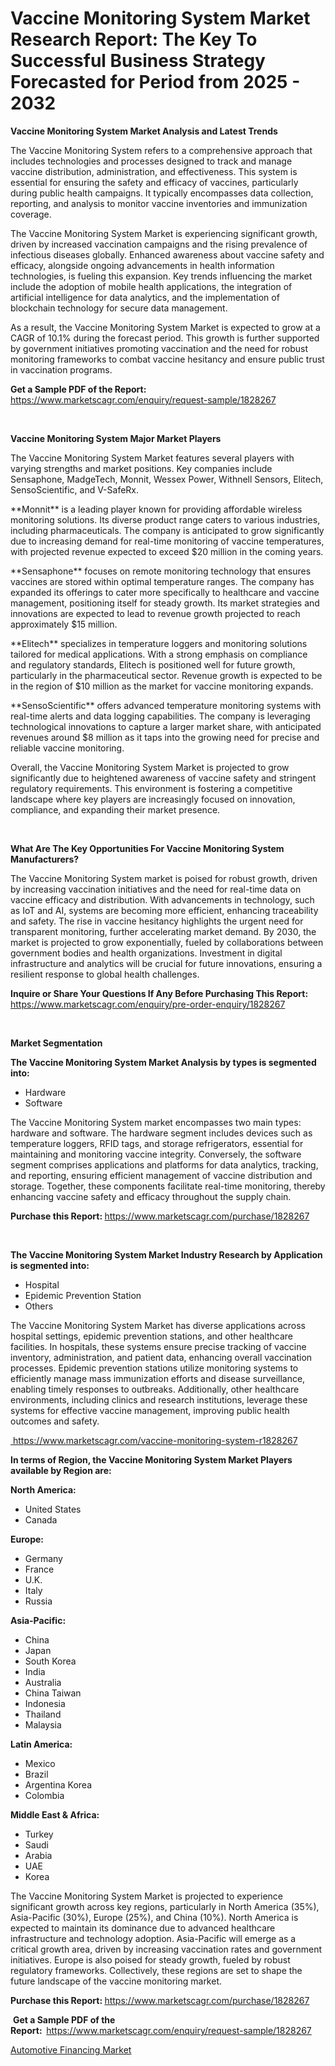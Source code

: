 <p><h1>Vaccine Monitoring System Market Research Report: The Key To Successful Business Strategy Forecasted for Period from 2025 - 2032</h1></p><p><strong>Vaccine Monitoring System Market Analysis and Latest Trends</strong></p>
<p><p>The Vaccine Monitoring System refers to a comprehensive approach that includes technologies and processes designed to track and manage vaccine distribution, administration, and effectiveness. This system is essential for ensuring the safety and efficacy of vaccines, particularly during public health campaigns. It typically encompasses data collection, reporting, and analysis to monitor vaccine inventories and immunization coverage.</p><p>The Vaccine Monitoring System Market is experiencing significant growth, driven by increased vaccination campaigns and the rising prevalence of infectious diseases globally. Enhanced awareness about vaccine safety and efficacy, alongside ongoing advancements in health information technologies, is fueling this expansion. Key trends influencing the market include the adoption of mobile health applications, the integration of artificial intelligence for data analytics, and the implementation of blockchain technology for secure data management.</p><p>As a result, the Vaccine Monitoring System Market is expected to grow at a CAGR of 10.1% during the forecast period. This growth is further supported by government initiatives promoting vaccination and the need for robust monitoring frameworks to combat vaccine hesitancy and ensure public trust in vaccination programs.</p></p>
<p><strong>Get a Sample PDF of the Report:&nbsp;</strong> <a href="https://www.marketscagr.com/enquiry/request-sample/1828267?utm_campaign=3127&utm_medium=2&utm_source=Github&utm_content=ia&utm_term=09032025&utm_id=vaccine-monitoring-system">https://www.marketscagr.com/enquiry/request-sample/1828267</a></p>
<p>&nbsp;</p>
<p><strong>Vaccine Monitoring System Major Market Players</strong></p>
<p><p>The Vaccine Monitoring System Market features several players with varying strengths and market positions. Key companies include Sensaphone, MadgeTech, Monnit, Wessex Power, Withnell Sensors, Elitech, SensoScientific, and V-SafeRx.</p><p>**Monnit** is a leading player known for providing affordable wireless monitoring solutions. Its diverse product range caters to various industries, including pharmaceuticals. The company is anticipated to grow significantly due to increasing demand for real-time monitoring of vaccine temperatures, with projected revenue expected to exceed $20 million in the coming years.</p><p>**Sensaphone** focuses on remote monitoring technology that ensures vaccines are stored within optimal temperature ranges. The company has expanded its offerings to cater more specifically to healthcare and vaccine management, positioning itself for steady growth. Its market strategies and innovations are expected to lead to revenue growth projected to reach approximately $15 million.</p><p>**Elitech** specializes in temperature loggers and monitoring solutions tailored for medical applications. With a strong emphasis on compliance and regulatory standards, Elitech is positioned well for future growth, particularly in the pharmaceutical sector. Revenue growth is expected to be in the region of $10 million as the market for vaccine monitoring expands.</p><p>**SensoScientific** offers advanced temperature monitoring systems with real-time alerts and data logging capabilities. The company is leveraging technological innovations to capture a larger market share, with anticipated revenues around $8 million as it taps into the growing need for precise and reliable vaccine monitoring.</p><p>Overall, the Vaccine Monitoring System Market is projected to grow significantly due to heightened awareness of vaccine safety and stringent regulatory requirements. This environment is fostering a competitive landscape where key players are increasingly focused on innovation, compliance, and expanding their market presence.</p></p>
<p>&nbsp;</p>
<p><strong>What Are The Key Opportunities For Vaccine Monitoring System Manufacturers?</strong></p>
<p><p>The Vaccine Monitoring System market is poised for robust growth, driven by increasing vaccination initiatives and the need for real-time data on vaccine efficacy and distribution. With advancements in technology, such as IoT and AI, systems are becoming more efficient, enhancing traceability and safety. The rise in vaccine hesitancy highlights the urgent need for transparent monitoring, further accelerating market demand. By 2030, the market is projected to grow exponentially, fueled by collaborations between government bodies and health organizations. Investment in digital infrastructure and analytics will be crucial for future innovations, ensuring a resilient response to global health challenges.</p></p>
<p><strong>Inquire or Share Your Questions If Any Before Purchasing This Report:</strong> <a href="https://www.marketscagr.com/enquiry/pre-order-enquiry/1828267?utm_campaign=3127&utm_medium=2&utm_source=Github&utm_content=ia&utm_term=09032025&utm_id=vaccine-monitoring-system">https://www.marketscagr.com/enquiry/pre-order-enquiry/1828267</a></p>
<p>&nbsp;</p>
<p><strong>Market Segmentation</strong></p>
<p><strong>The Vaccine Monitoring System Market Analysis by types is segmented into:</strong></p>
<p><ul><li>Hardware</li><li>Software</li></ul></p>
<p><p>The Vaccine Monitoring System market encompasses two main types: hardware and software. The hardware segment includes devices such as temperature loggers, RFID tags, and storage refrigerators, essential for maintaining and monitoring vaccine integrity. Conversely, the software segment comprises applications and platforms for data analytics, tracking, and reporting, ensuring efficient management of vaccine distribution and storage. Together, these components facilitate real-time monitoring, thereby enhancing vaccine safety and efficacy throughout the supply chain.</p></p>
<p><strong>Purchase this Report:&nbsp;</strong><a href="https://www.marketscagr.com/purchase/1828267?utm_campaign=3127&utm_medium=2&utm_source=Github&utm_content=ia&utm_term=09032025&utm_id=vaccine-monitoring-system">https://www.marketscagr.com/purchase/1828267</a></p>
<p>&nbsp;</p>
<p><strong>The Vaccine Monitoring System Market Industry Research by Application is segmented into:</strong></p>
<p><ul><li>Hospital</li><li>Epidemic Prevention Station</li><li>Others</li></ul></p>
<p><p>The Vaccine Monitoring System Market has diverse applications across hospital settings, epidemic prevention stations, and other healthcare facilities. In hospitals, these systems ensure precise tracking of vaccine inventory, administration, and patient data, enhancing overall vaccination processes. Epidemic prevention stations utilize monitoring systems to efficiently manage mass immunization efforts and disease surveillance, enabling timely responses to outbreaks. Additionally, other healthcare environments, including clinics and research institutions, leverage these systems for effective vaccine management, improving public health outcomes and safety.</p></p>
<p><a href="https://www.marketscagr.com/vaccine-monitoring-system-r1828267?utm_campaign=3127&utm_medium=2&utm_source=Github&utm_content=ia&utm_term=09032025&utm_id=vaccine-monitoring-system">&nbsp;https://www.marketscagr.com/vaccine-monitoring-system-r1828267</a></p>
<p><strong>In terms of Region, the Vaccine Monitoring System Market Players available by Region are:</strong></p>
<p>
    <p> <strong> North America: </strong>
        <ul>
            <li>United States</li>
            <li>Canada</li>
        </ul>
        </p> 
    <p> <strong> Europe: </strong>
        <ul>
            <li>Germany</li>
            <li>France</li>
            <li>U.K.</li>
            <li>Italy</li>
            <li>Russia</li>
        </ul>
        </p> 
    <p> <strong> Asia-Pacific: </strong>
        <ul>
            <li>China</li>
            <li>Japan</li>
            <li>South Korea</li>
            <li>India</li>
            <li>Australia</li>
            <li>China Taiwan</li>
            <li>Indonesia</li>
            <li>Thailand</li>
            <li>Malaysia</li>
        </ul>
        </p> 
    <p> <strong> Latin America: </strong>
        <ul>
            <li>Mexico</li>
            <li>Brazil</li>
            <li>Argentina Korea</li>
            <li>Colombia</li>
        </ul>
        </p> 
    <p> <strong> Middle East & Africa: </strong>
        <ul>
            <li>Turkey</li>
            <li>Saudi</li>
            <li>Arabia</li>
            <li>UAE</li>
            <li>Korea</li>
        </ul>
    </p>
    </p>
<p><p>The Vaccine Monitoring System Market is projected to experience significant growth across key regions, particularly in North America (35%), Asia-Pacific (30%), Europe (25%), and China (10%). North America is expected to maintain its dominance due to advanced healthcare infrastructure and technology adoption. Asia-Pacific will emerge as a critical growth area, driven by increasing vaccination rates and government initiatives. Europe is also poised for steady growth, fueled by robust regulatory frameworks. Collectively, these regions are set to shape the future landscape of the vaccine monitoring market.</p></p>
<p><strong>Purchase this Report: </strong><a href="https://www.marketscagr.com/purchase/1828267?utm_campaign=3127&utm_medium=2&utm_source=Github&utm_content=ia&utm_term=09032025&utm_id=vaccine-monitoring-system">https://www.marketscagr.com/purchase/1828267</a></p>
<p>&nbsp;<strong>Get a Sample PDF of the Report:&nbsp;&nbsp;</strong><a href="https://www.marketscagr.com/enquiry/request-sample/1828267?utm_campaign=3127&utm_medium=2&utm_source=Github&utm_content=ia&utm_term=09032025&utm_id=vaccine-monitoring-system">https://www.marketscagr.com/enquiry/request-sample/1828267</a></p>
<p><strong></strong></p>
<p><p><a href="https://github.com/geyangvayora/Market-Research-Report-List-1/blob/main/automotive-financing-market.md?utm_campaign=3127&utm_medium=2&utm_source=Github&utm_content=ia&utm_term=09032025&utm_id=vaccine-monitoring-system">Automotive Financing Market</a></p></p>